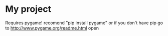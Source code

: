 # My project


Requires pygame!
recomend "pip install pygame"
or if you don't have pip
go to http://www.pygame.org/readme.html
open 
